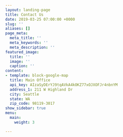 ```yaml
---
layout: landing-page
title: Contact Us
date: 2019-03-25 07:00:00 +0000
slug: ''
aliases: []
page_meta:
  meta_title: ''
  meta_keywords: ''
  meta_description: ''
featured_image:
  title: ''
  image: ''
  caption: ''
content:
- template: block-google-map
  title: Main Office
  api_key: AIzaSyDErYJ9tqAVkA4kOKZ77xOJXOFJr4nbnYM
  address_1: 211 W Highland Dr
  city: Seattle
  state: WA
  zip_code: 98119-3017
show_sidebar: true
menu:
  main:
    weight: 3

---
```

